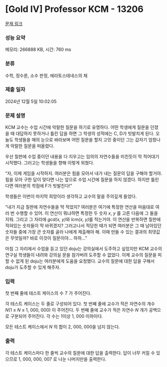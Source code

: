 # [Gold IV] Professor KCM - 13206 

[문제 링크](https://www.acmicpc.net/problem/13206) 

### 성능 요약

메모리: 266888 KB, 시간: 760 ms

### 분류

수학, 정수론, 소수 판정, 에라토스테네스의 체

### 제출 일자

2024년 12월 5일 10:02:05

### 문제 설명

<p>KCM 교수는 수업 시간에 악랄한 질문을 하기로 유명하다. 어떤 학생에게 질문을 던졌을 때 대답하지 못하거나 틀린 답을 하면 그 학생의 성적에는 C, D가 빗발치게 된다. 오늘도 학생들을 매의 눈으로 바라보며 어떤 질문을 할지 고민 중이던 그는 갑자기 엄청나게 악랄한 질문을 떠올렸다.</p>

<p>우선 칠판에 수업 중이던 내용을 다 지우고는 임의의 자연수들을 미친듯이 막 적어대기 시작했다. 그러고는 학생들을 향해 이렇게 외쳤다.</p>

<p>“자, 이제 게임을 시작하지. 여러분은 힘을 모아서 내가 내는 질문의 답을 구해야 할거야. 힘을 모아 구한 답이 맞다면 나는 앞으로 수업 시간에 질문을 하지 않겠다. 하지만 틀린다면 여러분의 학점에 F가 빗발친다!”</p>

<p>학생들은 이번이 마지막 희망이라 생각하고 교수의 말을 주의깊게 들었다.</p>

<p>“내가 지금 칠판에 자연수들을 막 적었지? 여러분은 여기에 특정한 연산을 마음대로 여러 번 수행할 수 있어. 이 연산이 뭐냐하면 특정한 두 숫자 <em>x</em>, <em>y</em> 를 고른 다음에 그 둘을 지워. 그리고 그 자리에 <em>gcd(x, y)</em>와 <em>lcm(x, y)</em>를 적는거야. 이 연산을 반복하면 칠판에 적혀있는 숫자들이 막 바뀌겠지? 그러고나서 적당한 때가 되면 여러분은 그 때 남아있던 숫자들 중에 가장 큰 숫자를 골라 나에게 제출해야 해. 이때 만들 수 있는 결과의 최댓값은 무엇일까? 바로 이것이 질문이야... 하하...”</p>

<p>마침 그 자리에서 수업을 듣고 있던 doju는 강의실에서 도주하고 싶었지만 KCM 교수의 연구실 학생들이 내려와 강의실 문을 잠가버려 도주할 수 없었다. 이제 교수의 질문을 피할 수 없게 된 doju는 여러분에게 도움을 요청했다. 교수의 질문에 대한 답을 구해서 doju가 도주할 수 있게 해주자.</p>

### 입력 

 <p>첫 번째 줄에 테스트 케이스의 수 <em>T</em> 가 주어진다.</p>

<p>각 테스트 케이스는 두 줄로 구성되어 있다. 첫 번째 줄에 교수가 적은 자연수의 개수 <em>N</em>(1 ≤ <em>N</em> ≤ 1, 000, 000) 이 주어진다. 두 번째 줄에 교수가 적은 자연수 <em>N</em> 개가 공백으로 구분되어 주어진다. 각 수는 1이상 1, 000 이하이다.</p>

<p>모든 테스트 케이스에서 <em>N</em> 의 합이 2, 000, 000을 넘지 않는다.</p>

### 출력 

 <p>각 테스트 케이스마다 한 줄씩 교수의 질문에 대한 답을 출력한다. 답이 너무 커질 수 있으므로 1, 000, 000, 007 로 나눈 나머지만을 출력한다.</p>

